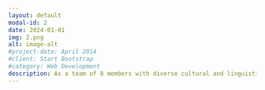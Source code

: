 ```yaml
---
layout: default
modal-id: 2
date: 2024-01-01
img: 2.png
alt: image-alt
#project-date: April 2014
#client: Start Bootstrap
#category: Web Development
description: As a team of 8 members with diverse cultural and linguistic backgrounds, we share a mission to empower individuals to communicate confidently. Through collaborative efforts, regular gatherings, and unwavering support, we are dedicated to providing exceptional service to our clients. <br/><br/> My expertise lies in treating children and adults with speech sound disorders, apraxia of speech, dysarthria, feeding/swallowing difficulties, autism spectrum disorder (ASD), and cleft palate.
---
```

